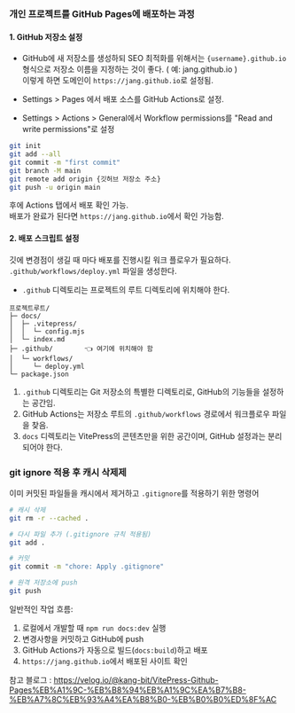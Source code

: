 


### 개인 프로젝트를 GitHub Pages에 배포하는 과정 

#### 1. GitHub 저장소 설정
- GitHub에 새 저장소를 생성하되 SEO 최적화를 위해서는 `{username}.github.io` 형식으로 저장소 이름을 지정하는 것이 좋다.
( 예: jang.github.io )
<br> 이렇게 하면 도메인이 `https://jang.github.io`로 설정됨.

- Settings > Pages 에서 배포 소스를 GitHub Actions로 설정.
- Settings > Actions > General에서 
Workflow permissions를 "Read and write permissions"로 설정


```bash
git init
git add --all
git commit -m "first commit"
git branch -M main
git remote add origin {깃허브 저장소 주소}
git push -u origin main
```

후에 Actions 탭에서 배포 확인 가능. <br>
배포가 완료가 된다면 `https://jang.github.io`에서 확인 가능함.


#### 2. 배포 스크립트 설정

깃에 변경점이 생길 때 마다 배포를 진행시킬 워크 플로우가 필요하다. <br>
`.github/workflows/deploy.yml` 파일을 생성한다. 

- `.github` 디렉토리는 프로젝트의 루트 디렉토리에 위치해야 한다.

```
프로젝트루트/
├─ docs/
│  ├─ .vitepress/
│  │  └─ config.mjs
│  └─ index.md
├─ .github/        👈 여기에 위치해야 함
│  └─ workflows/
│     └─ deploy.yml
└─ package.json
```

1. `.github` 디렉토리는 Git 저장소의 특별한 디렉토리로, GitHub의 기능들을 설정하는 공간임.
2. GitHub Actions는 저장소 루트의 `.github/workflows` 경로에서 워크플로우 파일을 찾음.
3. `docs` 디렉토리는 VitePress의 콘텐츠만을 위한 공간이며, GitHub 설정과는 분리되어야 한다.


<!-- 
### SEO 설정 
`docs/.vitepress/config.mjs`에 base와 SEO 관련 설정을 추가합니다:

```javascript:docs/.vitepress/config.mjs
export default defineConfig({
  title: "Today Jang Learn",
  description: "배우거나 이뤘던 것들을 기록합니다",
  
  // GitHub Pages 배포를 위한 base 설정
  base: '/',  // username.github.io 형식이면 '/'
              // 다른 저장소명이면 '/저장소명/'
  
  // SEO 최적화 설정
  head: [
    ['meta', { name: 'theme-color', content: '#3eaf7c' }],
    ['meta', { name: 'apple-mobile-web-app-capable', content: 'yes' }],
    ['meta', { name: 'apple-mobile-web-app-status-bar-style', content: 'black' }],
    ['meta', { name: 'msapplication-TileColor', content: '#000000' }],
    // Open Graph
    ['meta', { property: 'og:type', content: 'website' }],
    ['meta', { property: 'og:title', content: 'Today Jang Learn' }],
    ['meta', { property: 'og:description', content: '배우거나 이뤘던 것들을 기록합니다' }],
    ['meta', { property: 'og:image', content: 'https://janghyun00.github.io/og-image.jpg' }],
    // Twitter Card
    ['meta', { name: 'twitter:card', content: 'summary_large_image' }],
    ['meta', { name: 'twitter:title', content: 'Today Jang Learn' }],
    ['meta', { name: 'twitter:description', content: '배우거나 이뤘던 것들을 기록합니다' }]
  ],

  // 기존 설정 유지
  themeConfig: {
    // ... 기존 설정들
  }
})
```


### SEO 추가 최적화
1. 각 마크다운 파일에 frontmatter로 메타 정보 추가:
```markdown
---
title: 페이지 제목
description: 페이지 설명
head:
  - - meta
    - name: keywords
      content: keyword1, keyword2
---
```

2. sitemap.xml 생성을 위해 VitePress 플러그인 설치:
```bash
npm install vitepress-plugin-sitemap -D
```

3. config.mjs에 sitemap 설정 추가:
```javascript
import { defineConfig } from 'vitepress'
import { generateSitemap } from 'vitepress-plugin-sitemap'

export default defineConfig({
  // ... 기존 설정
  buildEnd: generateSitemap({
    hostname: 'https://janghyun00.github.io/'
  })
})
```

이렇게 설정하면 GitHub Pages에 자동으로 배포되며 SEO도 최적화됩니다. 저장소 이름을 username.github.io로 설정하면 더 깔끔한 URL을 얻을 수 있지만, 필수는 아닙니다.
-->


### git ignore 적용 후 캐시 삭제제

이미 커밋된 파일들을 캐시에서 제거하고 `.gitignore`를 적용하기 위한 명령어

```bash
# 캐시 삭제
git rm -r --cached .

# 다시 파일 추가 (.gitignore 규칙 적용됨)
git add .

# 커밋
git commit -m "chore: Apply .gitignore"

# 원격 저장소에 push
git push
```



일반적인 작업 흐름:
1. 로컬에서 개발할 때 `npm run docs:dev` 실행
2. 변경사항을 커밋하고 GitHub에 push
3. GitHub Actions가 자동으로 빌드(`docs:build`)하고 배포
4. `https://jang.github.io`에서 배포된 사이트 확인



참고 블로그 : https://velog.io/@kang-bit/VitePress-Github-Pages%EB%A1%9C-%EB%B8%94%EB%A1%9C%EA%B7%B8-%EB%A7%8C%EB%93%A4%EA%B8%B0-%EB%B0%B0%ED%8F%AC
